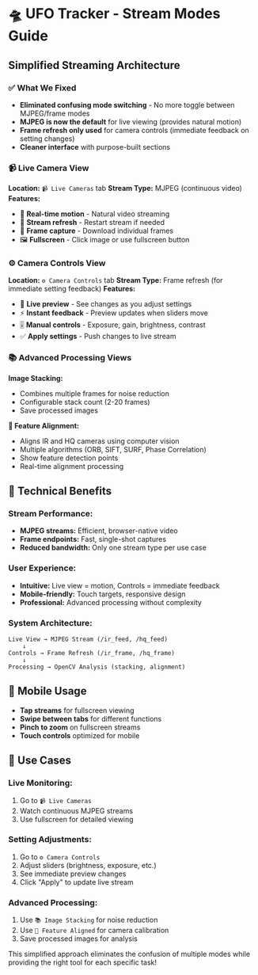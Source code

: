 # 🛸 UFO Tracker - Stream Modes Guide

## **Simplified Streaming Architecture**

### **✅ What We Fixed**
- **Eliminated confusing mode switching** - No more toggle between MJPEG/frame modes
- **MJPEG is now the default** for live viewing (provides natural motion)
- **Frame refresh only used** for camera controls (immediate feedback on setting changes)
- **Cleaner interface** with purpose-built sections

### **📹 Live Camera View**
**Location:** `📹 Live Cameras` tab
**Stream Type:** MJPEG (continuous video)
**Features:**
- 🎥 **Real-time motion** - Natural video streaming
- 🔄 **Stream refresh** - Restart stream if needed
- 📸 **Frame capture** - Download individual frames
- 🖼️ **Fullscreen** - Click image or use fullscreen button

### **⚙️ Camera Controls View** 
**Location:** `⚙️ Camera Controls` tab
**Stream Type:** Frame refresh (for immediate setting feedback)
**Features:**
- 👀 **Live preview** - See changes as you adjust settings
- ⚡ **Instant feedback** - Preview updates when sliders move
- 🎚️ **Manual controls** - Exposure, gain, brightness, contrast
- ✅ **Apply settings** - Push changes to live stream

### **📚 Advanced Processing Views**
**Image Stacking:**
- Combines multiple frames for noise reduction
- Configurable stack count (2-20 frames)
- Save processed images

**🎯 Feature Alignment:**
- Aligns IR and HQ cameras using computer vision
- Multiple algorithms (ORB, SIFT, SURF, Phase Correlation)
- Show feature detection points
- Real-time alignment processing

## **🔧 Technical Benefits**

### **Stream Performance:**
- **MJPEG streams:** Efficient, browser-native video
- **Frame endpoints:** Fast, single-shot captures
- **Reduced bandwidth:** Only one stream type per use case

### **User Experience:**
- **Intuitive:** Live view = motion, Controls = immediate feedback
- **Mobile-friendly:** Touch targets, responsive design
- **Professional:** Advanced processing without complexity

### **System Architecture:**
```
Live View → MJPEG Stream (/ir_feed, /hq_feed)
    ↓
Controls → Frame Refresh (/ir_frame, /hq_frame)
    ↓
Processing → OpenCV Analysis (stacking, alignment)
```

## **📱 Mobile Usage**
- **Tap streams** for fullscreen viewing
- **Swipe between tabs** for different functions
- **Pinch to zoom** on fullscreen streams
- **Touch controls** optimized for mobile

## **🎯 Use Cases**

### **Live Monitoring:**
1. Go to `📹 Live Cameras`
2. Watch continuous MJPEG streams
3. Use fullscreen for detailed viewing

### **Setting Adjustments:**
1. Go to `⚙️ Camera Controls`
2. Adjust sliders (brightness, exposure, etc.)
3. See immediate preview changes
4. Click "Apply" to update live stream

### **Advanced Processing:**
1. Use `📚 Image Stacking` for noise reduction
2. Use `🎯 Feature Aligned` for camera calibration
3. Save processed images for analysis

This simplified approach eliminates the confusion of multiple modes while providing the right tool for each specific task!
